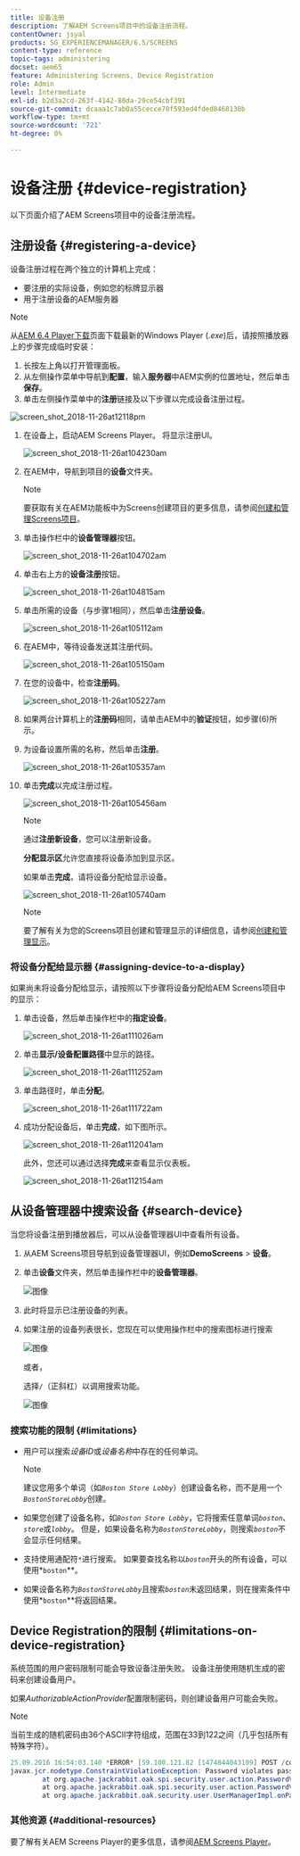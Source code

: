 ```yaml
---
title: 设备注册
description: 了解AEM Screens项目中的设备注册流程。
contentOwner: jsyal
products: SG_EXPERIENCEMANAGER/6.5/SCREENS
content-type: reference
topic-tags: administering
docset: aem65
feature: Administering Screens, Device Registration
role: Admin
level: Intermediate
exl-id: b2d3a2cd-263f-4142-80da-29ce54cbf391
source-git-commit: dcaaa1c7ab0a55cecce70f593ed4fded8468130b
workflow-type: tm+mt
source-wordcount: '721'
ht-degree: 0%

---
```


# 设备注册 {#device-registration}

以下页面介绍了AEM Screens项目中的设备注册流程。

## 注册设备 {#registering-a-device}

设备注册过程在两个独立的计算机上完成：

* 要注册的实际设备，例如您的标牌显示器
* 用于注册设备的AEM服务器

>[!NOTE]
>
>从[AEM 6.4 Player下载](https://download.macromedia.com/screens/)页面下载最新的Windows Player (*.exe*)后，请按照播放器上的步骤完成临时安装：
>
>1. 长按左上角以打开管理面板。
>1. 从左侧操作菜单中导航到&#x200B;**配置**，输入&#x200B;**服务器**&#x200B;中AEM实例的位置地址，然后单击&#x200B;**保存**。
>1. 单击左侧操作菜单中的&#x200B;**注册**&#x200B;链接及以下步骤以完成设备注册过程。
>

![screen_shot_2018-11-26at12118pm](assets/screen_shot_2018-11-26at12118pm.png)

1. 在设备上，启动AEM Screens Player。 将显示注册UI。

   ![screen_shot_2018-11-26at104230am](assets/screen_shot_2018-11-26at104230am.png)

1. 在AEM中，导航到项目的&#x200B;**设备**&#x200B;文件夹。

   >[!NOTE]
   >
   >要获取有关在AEM功能板中为Screens创建项目的更多信息，请参阅[创建和管理Screens项目](creating-a-screens-project.md)。

1. 单击操作栏中的&#x200B;**设备管理器**&#x200B;按钮。

   ![screen_shot_2018-11-26at104702am](assets/screen_shot_2018-11-26at104702am.png)

1. 单击右上方的&#x200B;**设备注册**&#x200B;按钮。

   ![screen_shot_2018-11-26at104815am](assets/screen_shot_2018-11-26at104815am.png)

1. 单击所需的设备（与步骤1相同），然后单击&#x200B;**注册设备**。

   ![screen_shot_2018-11-26at105112am](assets/screen_shot_2018-11-26at105112am.png)

1. 在AEM中，等待设备发送其注册代码。

   ![screen_shot_2018-11-26at105150am](assets/screen_shot_2018-11-26at105150am.png)

1. 在您的设备中，检查&#x200B;**注册码**。

   ![screen_shot_2018-11-26at105227am](assets/screen_shot_2018-11-26at105227am.png)

1. 如果两台计算机上的&#x200B;**注册码**&#x200B;相同，请单击AEM中的&#x200B;**验证**&#x200B;按钮，如步骤(6)所示。
1. 为设备设置所需的名称，然后单击&#x200B;**注册**。

   ![screen_shot_2018-11-26at105357am](assets/screen_shot_2018-11-26at105357am.png)

1. 单击&#x200B;**完成**&#x200B;以完成注册过程。

   ![screen_shot_2018-11-26at105456am](assets/screen_shot_2018-11-26at105456am.png)

   >[!NOTE]
   >
   >通过&#x200B;**注册新设备**，您可以注册新设备。
   >
   >**分配显示区**&#x200B;允许您直接将设备添加到显示区。

   如果单击&#x200B;**完成**，请将设备分配给显示设备。

   ![screen_shot_2018-11-26at105740am](assets/screen_shot_2018-11-26at105740am.png)

   >[!NOTE]
   >
   >要了解有关为您的Screens项目创建和管理显示的详细信息，请参阅[创建和管理显示](managing-displays.md)。

### 将设备分配给显示器 {#assigning-device-to-a-display}

如果尚未将设备分配给显示，请按照以下步骤将设备分配给AEM Screens项目中的显示：

1. 单击设备，然后单击操作栏中的&#x200B;**指定设备**。

   ![screen_shot_2018-11-26at111026am](assets/screen_shot_2018-11-26at111026am.png)

1. 单击&#x200B;**显示/设备配置路径**&#x200B;中显示的路径。

   ![screen_shot_2018-11-26at111252am](assets/screen_shot_2018-11-26at111252am.png)

1. 单击路径时，单击&#x200B;**分配**。

   ![screen_shot_2018-11-26at111722am](assets/screen_shot_2018-11-26at111722am.png)

1. 成功分配设备后，单击&#x200B;**完成**，如下图所示。

   ![screen_shot_2018-11-26at112041am](assets/screen_shot_2018-11-26at112041am.png)

   此外，您还可以通过选择&#x200B;**完成**&#x200B;来查看显示仪表板。

   ![screen_shot_2018-11-26at112154am](assets/screen_shot_2018-11-26at112154am.png)

## 从设备管理器中搜索设备 {#search-device}

当您将设备注册到播放器后，可以从设备管理器UI中查看所有设备。

1. 从AEM Screens项目导航到设备管理器UI，例如&#x200B;**DemoScreens** > **设备**。

1. 单击&#x200B;**设备**&#x200B;文件夹，然后单击操作栏中的&#x200B;**设备管理器**。

   ![图像](/help/user-guide/assets/device-manager/device-manager-1.png)

1. 此时将显示已注册设备的列表。

1. 如果注册的设备列表很长，您现在可以使用操作栏中的搜索图标进行搜索

   ![图像](/help/user-guide/assets/device-manager/device-manager-2.png)

   或者，

   选择`/`（正斜杠）以调用搜索功能。

   ![图像](/help/user-guide/assets/device-manager/device-manager-3.png)


### 搜索功能的限制 {#limitations}

* 用户可以搜索&#x200B;*设备ID*&#x200B;或&#x200B;*设备名称*&#x200B;中存在的任何单词。

  >[!NOTE]
  >建议您用多个单词（如&#x200B;*`Boston Store Lobby`*）创建设备名称，而不是用一个&#x200B;*`BostonStoreLobby`*&#x200B;创建。

* 如果您创建了设备名称，如&#x200B;*`Boston Store Lobby`*，它将搜索任意单词&#x200B;*`boston`*、*`store`*&#x200B;或&#x200B;*`lobby`*。 但是，如果设备名称为&#x200B;*`BostonStoreLobby`*，则搜索&#x200B;*`boston`*&#x200B;不会显示任何结果。

* 支持使用通配符`*`进行搜索。 如果要查找名称以&#x200B;*`boston`*&#x200B;开头的所有设备，可以使用*`boston`**。

* 如果设备名称为&#x200B;*`BostonStoreLobby`*&#x200B;且搜索&#x200B;*`boston`*&#x200B;未返回结果，则在搜索条件中使用&#x200B;*`boston`**将返回结果。

## Device Registration的限制 {#limitations-on-device-registration}

系统范围的用户密码限制可能会导致设备注册失败。 设备注册使用随机生成的密码来创建设备用户。

如果&#x200B;*AuthorizableActionProvider*&#x200B;配置限制密码，则创建设备用户可能会失败。

>[!NOTE]
>
>当前生成的随机密码由36个ASCII字符组成，范围在33到122之间（几乎包括所有特殊字符）。

```java
25.09.2016 16:54:03.140 *ERROR* [59.100.121.82 [1474844043109] POST /content/screens/svc/registration HTTP/1.1] com.adobe.cq.screens.device.registration.impl.RegistrationServlet Error during device registration
javax.jcr.nodetype.ConstraintViolationException: Password violates password constraint (^(?=.*\d).{7,9}$).
        at org.apache.jackrabbit.oak.spi.security.user.action.PasswordValidationAction.validatePassword(PasswordValidationAction.java:105)
        at org.apache.jackrabbit.oak.spi.security.user.action.PasswordValidationAction.onPasswordChange(PasswordValidationAction.java:76)
        at org.apache.jackrabbit.oak.security.user.UserManagerImpl.onPasswordChange(UserManagerImpl.java:308)
```

### 其他资源 {#additional-resources}

要了解有关AEM Screens Player的更多信息，请参阅[AEM Screens Player](working-with-screens-player.md)。
